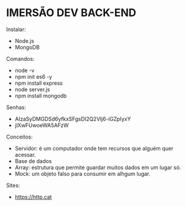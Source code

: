 # IMERSÃO DEV BACK-END

Instalar:
- Node.js
- MongoDB

Comandos:
- node -v
- npm init es6 -y
- npm install express
- node server.js
- npm install mongodb

Senhas:
- AIzaSyDMGDSd6yfkxSFgsDI2Q2VIj6-iGZpIyxY
- jlXwFUwoeWA5AFzW

Conceitos:
- Servidor: é um computador onde tem recursos que alguém quer acessar.
- Base de dados
- Array: estrutura que permite guardar muitos dados em um lugar só.
- Mock: um objeto falso para consumir em alhgum lugar.

Sites:
- https://http.cat
